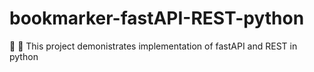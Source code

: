 # bookmarker-fastAPI-REST-python
:rocket: :bookmark: This project demonistrates implementation of fastAPI and REST in python
